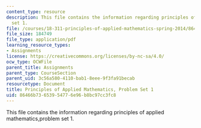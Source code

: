 ```yaml
---
content_type: resource
description: This file contains the information regarding principles of applied mathematics,problem
  set 1.
file: /courses/18-311-principles-of-applied-mathematics-spring-2014/86466b73653954776e96b8bc97cc3fc8_MIT18_311S14_ProblemSet1.pdf
file_size: 184749
file_type: application/pdf
learning_resource_types:
- Assignments
license: https://creativecommons.org/licenses/by-nc-sa/4.0/
ocw_type: OCWFile
parent_title: Assignments
parent_type: CourseSection
parent_uid: 3c56a580-4110-bab1-8eee-9f3fa91becab
resourcetype: Document
title: Principles of Applied Mathematics, Problem Set 1
uid: 86466b73-6539-5477-6e96-b8bc97cc3fc8
---
```

This file contains the information regarding principles of applied mathematics,problem set 1.